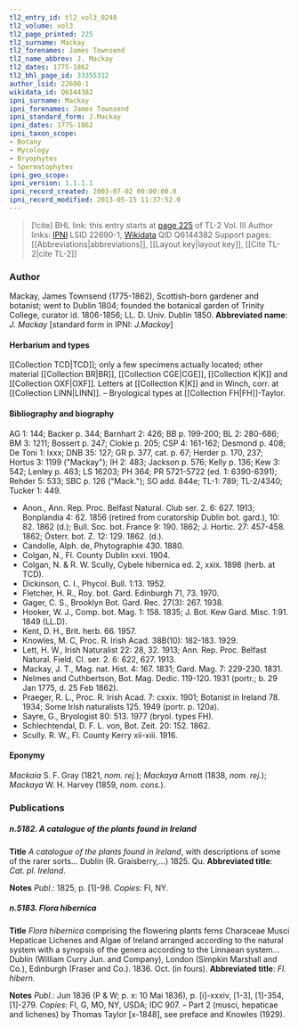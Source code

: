 ```yaml
---
tl2_entry_id: tl2_vol3_0240
tl2_volume: vol3
tl2_page_printed: 225
tl2_surname: Mackay
tl2_forenames: James Townsend
tl2_name_abbrev: J. Mackay
tl2_dates: 1775-1862
tl2_bhl_page_id: 33355312
author_lsid: 22690-1
wikidata_id: Q6144382
ipni_surname: Mackay
ipni_forenames: James Townsend
ipni_standard_form: J.Mackay
ipni_dates: 1775-1862
ipni_taxon_scope: 
- Botany
- Mycology
- Bryophytes
- Spermatophytes
ipni_geo_scope: 
ipni_version: 1.1.1.1
ipni_record_created: 2003-07-02 00:00:00.0
ipni_record_modified: 2013-05-15 11:37:52.0
---
```


> [!cite] BHL link: this entry starts at [page 225](https://www.biodiversitylibrary.org/page/33355312) of TL-2 Vol. III
> Author links: [IPNI](https://www.ipni.org/a/22690-1) LSID 22690-1, [Wikidata](https://www.wikidata.org/wiki/Q6144382) QID Q6144382
> Support pages: [[Abbreviations|abbreviations]], [[Layout key|layout key]], [[Cite TL-2|cite TL-2]]

### Author

Mackay, James Townsend (1775-1862), Scottish-born gardener and botanist; went to Dublin 1804; founded the botanical garden of Trinity College, curator id. 1806-1856; LL. D. Univ. Dublin 1850. 
**Abbreviated name**: *J. Mackay* \[standard form in IPNI: *J.Mackay*\]

#### Herbarium and types

[[Collection TCD|TCD]]; only a few specimens actually located; other material [[Collection BR|BR]], [[Collection CGE|CGE]], [[Collection K|K]] and [[Collection OXF|OXF]]. Letters at [[Collection K|K]] and in Winch, corr. at [[Collection LINN|LINN]]. – Bryological types at [[Collection FH|FH]]-Taylor.

#### Bibliography and biography

AG 1: 144; Backer p. 344; Barnhart 2: 426; BB p. 199-200; BL 2: 280-686; BM 3: 1211; Bossert p. 247; Clokie p. 205; CSP 4: 161-162; Desmond p. 408; De Toni 1: lxxx; DNB 35: 127; GR p. 377, cat. p. 67; Herder p. 170, 237; Hortus 3: 1199 ("Mackay"); IH 2: 483; Jackson p. 576; Kelly p. 136; Kew 3: 542; Lenley p. 463; LS 16203; PH 364; PR 5721-5722 (ed. 1: 6390-6391); Rehder 5: 533; SBC p. 126 ("Mack."); SO add. 844e; TL-1: 789; TL-2/4340; Tucker 1: 449.
- Anon., Ann. Rep. Proc. Belfast Natural. Club ser. 2. 6: 627. 1913; Bonplandia 4: 62. 1856 (retired from curatorship Dublin bot. gard.), 10: 82. 1862 (d.); Bull. Soc. bot. France 9: 190. 1862; J. Hortic. 27: 457-458. 1862; Österr. bot. Z. 12: 129. 1862. (d.).
- Candolle, Alph. de, Phytographie 430. 1880.
- Colgan, N., Fl. County Dublin xxvi. 1904.
- Colgan, N. & R. W. Scully, Cybele hibernica ed. 2, xxix. 1898 (herb. at TCD).
- Dickinson, C. I., Phycol. Bull. 1:13. 1952.
- Fletcher, H. R., Roy. bot. Gard. Edinburgh 71, 73. 1970.
- Gager, C. S., Brooklyn Bot. Gard. Rec. 27(3): 267. 1938.
- Hooker, W. J., Comp. bot. Mag. 1: 158. 1835; J. Bot. Kew Gard. Misc. 1:91. 1849 (LL.D).
- Kent, D. H., Brit. herb. 66. 1957.
- Knowles, M. C, Proc. R. Irish Acad. 38B(10): 182-183. 1929.
- Lett, H. W., Irish Naturalist 22: 28, 32. 1913; Ann. Rep. Proc. Belfast Natural. Field. Cl. ser. 2. 6: 622, 627. 1913.
- Mackay, J. T., Mag. nat. Hist. 4: 167. 1831; Gard. Mag. 7: 229-230. 1831.
- Nelmes and Cuthbertson, Bot. Mag. Dedic. 119-120. 1931 (portr.; b. 29 Jan 1775, d. 25 Feb 1862).
- Praeger, R. L., Proc. R. Irish Acad. 7: cxxix. 1901; Botanist in Ireland 78. 1934; Some Irish naturalists 125. 1949 (portr. p. 120a).
- Sayre, G., Bryologist 80: 513. 1977 (bryol. types FH).
- Schlechtendal, D. F. L. von, Bot. Zeit. 20: 152. 1862.
- Scully. R. W., Fl. County Kerry xii-xiii. 1916.

#### Eponymy

*Mackaia* S. F. Gray (1821, *nom. rej.*); *Mackaya* Arnott (1838, *nom. rej.*); *Mackaya* W. H. Harvey (1859, *nom. cons.*).

### Publications

##### n.5182. A catalogue of the plants found in Ireland

**Title**
*A catalogue of the plants found in Ireland*, with descriptions of some of the rarer sorts... Dublin (R. Graisberry,...) 1825. Qu.
**Abbreviated title**: *Cat. pl. Ireland*.

**Notes**
*Publ*.: 1825, p. \[1\]-98. *Copies*: FI, NY.

##### n.5183. Flora hibernica

**Title**
*Flora hibernica* comprising the flowering plants ferns Characeae Musci Hepaticae Lichenes and Algae of Ireland arranged according to the natural system with a synopsis of the genera according to the Linnaean system... Dublin (William Curry Jun. and Company), London (Simpkin Marshall and Co.), Edinburgh (Fraser and Co.). 1836. Oct. (in fours).
**Abbreviated title**: *Fl. hibern.*

**Notes**
*Publ*.: Jun 1836 (P & W; p. x: 10 Mai 1836), p. \[i\]-xxxiv, \[1-3\], \[1\]-354, \[1\]-279. *Copies*: FI, G, MO, NY, USDA; IDC 907. – Part 2 (musci, hepaticae and lichenes) by Thomas Taylor \[x-1848\], see preface and Knowles (1929).

